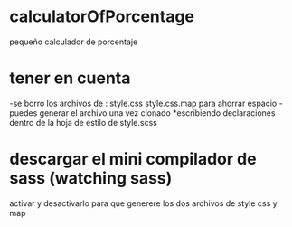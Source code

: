 # calculatorOfPorcentage
pequeño calculador de porcentaje
# tener en cuenta
-se borro los archivos de :
  style.css 
  style.css.map
  para ahorrar espacio
-puedes generar el archivo una vez clonado
  *escribiendo declaraciones dentro de la hoja de estilo de style.scss
# descargar el mini compilador de sass (watching sass) 
activar y desactivarlo para que generere los dos archivos de style css y map
